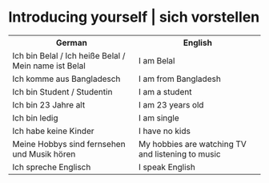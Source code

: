 # Introducing yourself | sich vorstellen

<table>
  <tr>
    <th>German</th>
    <th>English</th>
  </tr>
  <tr>
    <td>Ich bin Belal / Ich heiße Belal / Mein name ist Belal</td>
    <td>I am Belal</td>
  </tr>
  <tr>
    <td>Ich komme aus Bangladesch </td>
    <td>I am from Bangladesh </td>
  </tr>
  <tr>
    <td>Ich bin Student / Studentin </td>
    <td>I am a student </td>
  </tr>
  <tr>
    <td>Ich bin 23 Jahre alt </td>
    <td>I am 23 years old </td>
  </tr>
  <tr>
    <td>Ich bin ledig </td>
    <td>I am single </td>
  </tr>
  <tr>
    <td>Ich habe keine Kinder </td>
    <td>I have no kids </td>
  </tr>
  <tr>
    <td>Meine Hobbys sind fernsehen und Musik hören</td>
    <td>My hobbies are watching TV and listening to music</td>
  </tr>
  <tr>
    <td>Ich spreche Englisch</td>
    <td>I speak English</td>
  </tr>
</table>
